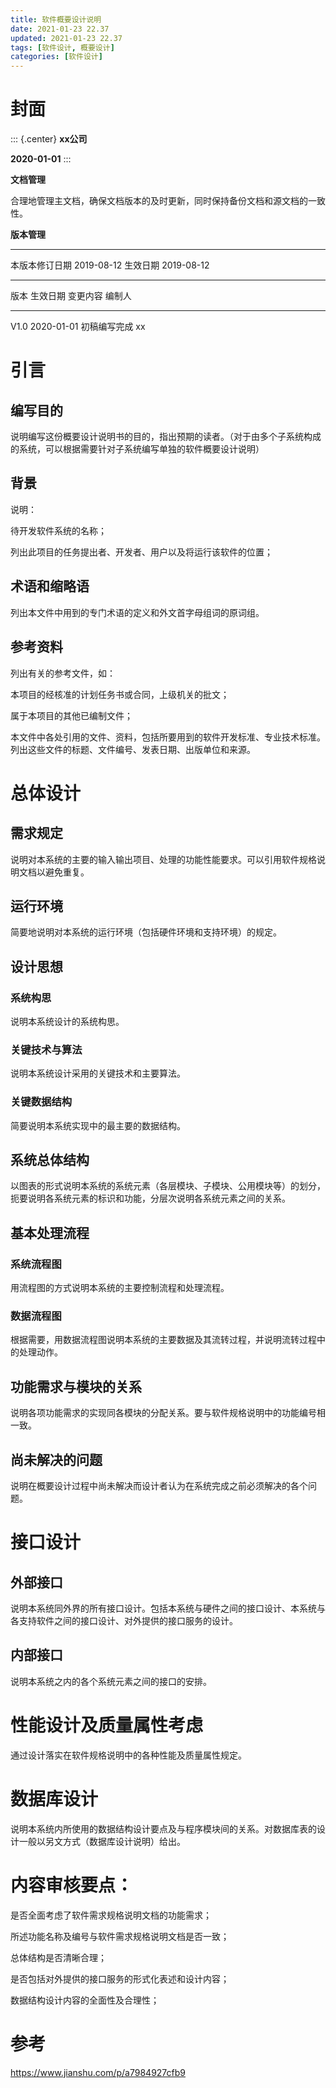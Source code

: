 ```yaml
---
title: 软件概要设计说明
date: 2021-01-23 22.37
updated: 2021-01-23 22.37
tags: [软件设计, 概要设计]
categories: [软件设计] 
---
```


# 封面

::: {.center}
**xx公司**

**2020-01-01**
:::

**文档管理**

合理地管理主文档，确保文档版本的及时更新，同时保持备份文档和源文档的一致性。

**版本管理**

---------------- ------------ ---------- ------------
本版本修订日期   2019-08-12   生效日期   2019-08-12
---------------- ------------ ---------- ------------

版本   生效日期     变更内容       编制人
------ ------------ -------------- --------
V1.0   2020-01-01   初稿编写完成   xx

# 引言

## 编写目的

说明编写这份概要设计说明书的目的，指出预期的读者。（对于由多个子系统构成的系统，可以根据需要针对子系统编写单独的软件概要设计说明）

## 背景

说明：

待开发软件系统的名称；

列出此项目的任务提出者、开发者、用户以及将运行该软件的位置；

## 术语和缩略语

列出本文件中用到的专门术语的定义和外文首字母组词的原词组。

## 参考资料

列出有关的参考文件，如：

本项目的经核准的计划任务书或合同，上级机关的批文；

属于本项目的其他已编制文件；

本文件中各处引用的文件、资料，包括所要用到的软件开发标准、专业技术标准。列出这些文件的标题、文件编号、发表日期、出版单位和来源。

# 总体设计

## 需求规定

说明对本系统的主要的输入输出项目、处理的功能性能要求。可以引用软件规格说明文档以避免重复。

## 运行环境

简要地说明对本系统的运行环境（包括硬件环境和支持环境）的规定。

## 设计思想

### 系统构思

说明本系统设计的系统构思。

### 关键技术与算法

说明本系统设计采用的关键技术和主要算法。

### 关键数据结构

简要说明本系统实现中的最主要的数据结构。

## 系统总体结构

以图表的形式说明本系统的系统元素（各层模块、子模块、公用模块等）的划分，扼要说明各系统元素的标识和功能，分层次说明各系统元素之间的关系。

## 基本处理流程

### 系统流程图

用流程图的方式说明本系统的主要控制流程和处理流程。

### 数据流程图

根据需要，用数据流程图说明本系统的主要数据及其流转过程，并说明流转过程中的处理动作。

## 功能需求与模块的关系

说明各项功能需求的实现同各模块的分配关系。要与软件规格说明中的功能编号相一致。

## 尚未解决的问题

说明在概要设计过程中尚未解决而设计者认为在系统完成之前必须解决的各个问题。

# 接口设计

## 外部接口

说明本系统同外界的所有接口设计。包括本系统与硬件之间的接口设计、本系统与各支持软件之间的接口设计、对外提供的接口服务的设计。

## 内部接口

说明本系统之内的各个系统元素之间的接口的安排。

# 性能设计及质量属性考虑

通过设计落实在软件规格说明中的各种性能及质量属性规定。

# 数据库设计

说明本系统内所使用的数据结构设计要点及与程序模块间的关系。对数据库表的设计一般以另文方式（数据库设计说明）给出。

# 内容审核要点：

是否全面考虑了软件需求规格说明文档的功能需求；

所述功能名称及编号与软件需求规格说明文档是否一致；

总体结构是否清晰合理；

是否包括对外提供的接口服务的形式化表述和设计内容；

数据结构设计内容的全面性及合理性；

# 参考

<https://www.jianshu.com/p/a7984927cfb9>
